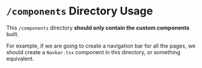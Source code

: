 # `/components` Directory Usage

This `/components` directory **should only contain the custom components** built.

For example, if we are going to create a navigation bar for all the pages, we should create a `Navbar.tsx` component in this directory, or something equivalent.
